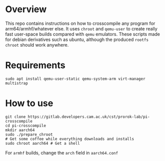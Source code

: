 # Overview
This repo contains instructions on how to crosscompile any program for arm64/armhf/whatever else. It uses `chroot` and `qemu-user` to create really fast user-space builds compared with `qemu` emulators. These scripts made for debian derivatives such as ubuntu, although the produced `rootfs chroot` should work anywhere.

# Requirements
`sudo apt install qemu-user-static qemu-system-arm virt-manager multistrap`

# How to use
```
git clone https://gitlab.developers.cam.ac.uk/cst/prorok-lab/pi-crosscompile
cd pi-crosscompile
mkdir aarch64
sudo ./prepare_chroot
# Get some coffee while everything downloads and installs
sudo chroot aarch64 # Get a shell
```
For `armhf` builds, change the `arch` field in `aarch64.conf`
